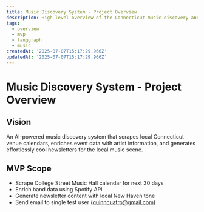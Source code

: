 ```yaml
---
title: Music Discovery System - Project Overview
description: High-level overview of the Connecticut music discovery and newsletter system
tags:
  - overview
  - mvp
  - langgraph
  - music
createdAt: '2025-07-07T15:17:29.966Z'
updatedAt: '2025-07-07T15:17:29.966Z'
---
```

# Music Discovery System - Project Overview

## Vision
An AI-powered music discovery system that scrapes local Connecticut venue calendars, enriches event data with artist information, and generates effortlessly cool newsletters for the local music scene.

## MVP Scope
- Scrape College Street Music Hall calendar for next 30 days
- Enrich band data using Spotify API  
- Generate newsletter content with local New Haven tone
- Send email to single test user (quinncuatro@gmail.com)
